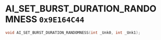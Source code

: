 # AI_SET_BURST_DURATION_RANDOMNESS `0x9E164C44`

```cpp
void AI_SET_BURST_DURATION_RANDOMNESS(int _Unk0, int _Unk1);
```
